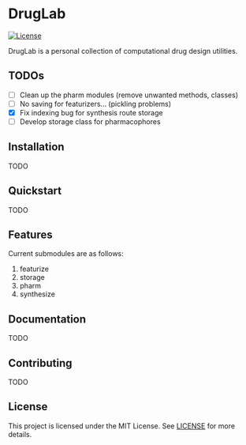 # DrugLab

[![License](https://img.shields.io/badge/license-MIT-blue)](LICENSE)

DrugLab is a personal collection of computational drug design utilities.

## TODOs
- [ ] Clean up the pharm modules (remove unwanted methods, classes)
- [ ] No saving for featurizers... (pickling problems)
- [x] Fix indexing bug for synthesis route storage
- [ ] Develop storage class for pharmacophores

## Installation
TODO

## Quickstart
TODO

## Features
Current submodules are as follows:
1. featurize
2. storage
3. pharm
4. synthesize

## Documentation
TODO

## Contributing
TODO

## License
This project is licensed under the MIT License. See [LICENSE](./LICENSE) for more details.


